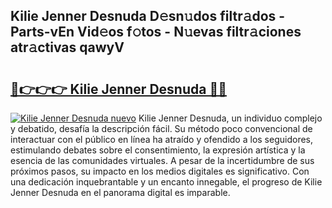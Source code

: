 ## Kilie Jenner Desnuda D𝚎sn𝚞dos filtr𝚊dos - Parts-vEn Vid𝚎os f𝚘tos - N𝚞evas filtr𝚊ciones atr𝚊ctivas qawyV

# <h2><a href="http://mb9gioc.tromn.icu/?c=Kilie+Jenner+Desnuda">🔗👉👉👉 Kilie Jenner Desnuda 🔗🔗</a></h2>

[![Kilie Jenner Desnuda nuevo](https://i.imgur.com/pEAQMta.gif)](http://mb9gioc.tromn.icu/?c=Kilie+Jenner+Desnuda)
Kilie Jenner Desnuda, un individuo complejo y debatido, desafía la descripción fácil. Su método poco convencional de interactuar con el público en línea ha atraído y ofendido a los seguidores, estimulando debates sobre el consentimiento, la expresión artística y la esencia de las comunidades virtuales. A pesar de la incertidumbre de sus próximos pasos, su impacto en los medios digitales es significativo. Con una dedicación inquebrantable y un encanto innegable, el progreso de Kilie Jenner Desnuda en el panorama digital es imparable.

